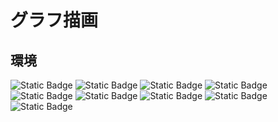 # グラフ描画
## 環境  
<img alt="Static Badge" src="https://img.shields.io/badge/-%20?style=plastic&logo=Windows10&logoColor=%230078D6&label=Windows10&labelColor=%23000000&color=000000">
<img alt="Static Badge" src="https://img.shields.io/badge/-Anaconda?style=plastic&logo=anaconda&logoColor=%2344A833&label=anaconda&labelColor=000000&color=000000">
<img alt="Static Badge" src="https://img.shields.io/badge/-Python?style=plastic&logo=Python&logoColor=%233776AB&label=Python&labelColor=000000&color=000000">
<img alt="Static Badge" src="https://img.shields.io/badge/-Python?style=plastic&logo=pandas&logoColor=%233776AB&label=Pandas&labelColor=000000&color=000000">
<img alt="Static Badge" src="https://img.shields.io/badge/-Matplotlib?style=plastic&logo=Matplotlib&label=Matplotlib&labelColor=000000&color=%23150458">
<img alt="Static Badge" src="https://img.shields.io/badge/-NumPy?style=plastic&logo=NumPy&logoColor=%23013243&label=NumPy&labelColor=c1c1c1&color=c1c1c1">
<img alt="Static Badge" src="https://img.shields.io/badge/-Sympy%09?style=plastic&logo=sympy&logoColor=%233B5526&label=sympy&labelColor=c1c1c1&color=c1c1c1">
<img alt="Static Badge" src="https://img.shields.io/badge/-Seaborn?style=plastic&logo=Seaborn&logoColor=%23013243&label=Seaborn&labelColor=c1c1c1&color=c1c1c1">
<img alt="Static Badge" src="https://img.shields.io/badge/-wxPython?style=plastic&logo=-wxPython&logoColor=%2344A833&label=wxPython&labelColor=c1c1c1&color=c1c1c1">
